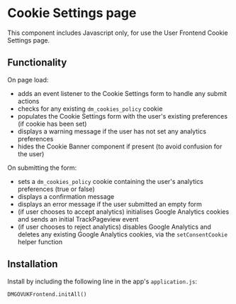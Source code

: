 # Cookie Settings page

This component includes Javascript only, for use the User Frontend Cookie Settings page.

## Functionality
On page load:
- adds an event listener to the Cookie Settings form to handle any submit actions
- checks for any existing `dm_cookies_policy` cookie
- populates the Cookie Settings form with the user's existing preferences (if cookie has been set)
- displays a warning message if the user has not set any analytics preferences
- hides the Cookie Banner component if present (to avoid confusion for the user)

On submitting the form:
- sets a `dm_cookies_policy` cookie containing the user's analytics preferences (true or false)
- displays a confirmation message
- displays an error message if the user submitted an empty form
- (if user chooses to accept analytics) initialises Google Analytics cookies and sends an initial TrackPageview event
- (if user chooses to reject analytics) disables Google Analytics and deletes any existing Google Analytics cookies,
via the `setConsentCookie` helper function


## Installation
Install by including the following line in the app's `application.js`:

```
DMGOVUKFrontend.initAll()
```
